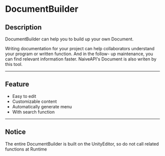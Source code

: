 # DocumentBuilder

## Description

DocumentBuilder can help you to build up your own Document.

Writing  documentation for your project can help  collaborators 
understand your program or written function. And in the follow-
up maintenance, you can find relevant information faster.
NaiveAPI's Document is also writen by this tool.

--- 
## Feature

- Easy to edit
- Customizable content
- Automatically generate menu
- With search function

--- 
## Notice

The entire DocumentBuilder is built on the UnityEditor, 
so do not call related functions at Runtime
